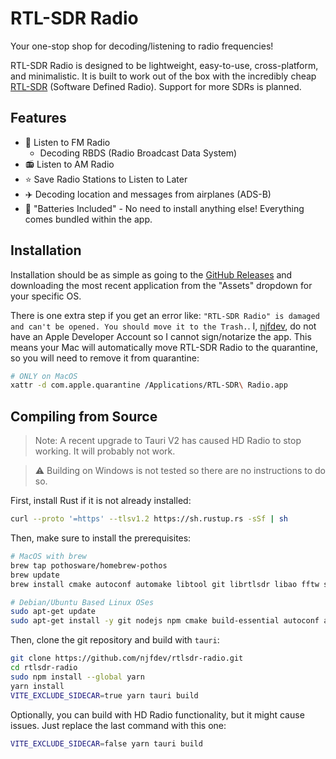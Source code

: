 # RTL-SDR Radio

Your one-stop shop for decoding/listening to radio frequencies!

RTL-SDR Radio is designed to be lightweight, easy-to-use, cross-platform, and minimalistic. It is built to work out of the box with the incredibly cheap [RTL-SDR](https://www.rtl-sdr.com/) (Software Defined Radio). Support for more SDRs is planned.

## Features

- 📡 Listen to FM Radio
  - Decoding RBDS (Radio Broadcast Data System)
- 📻 Listen to AM Radio
- ⭐️ Save Radio Stations to Listen to Later
- ✈️ Decoding location and messages from airplanes (ADS-B)
- 🔋 "Batteries Included" - No need to install anything else! Everything comes bundled within the app.

## Installation

Installation should be as simple as going to the [GitHub Releases](https://github.com/njfdev/rtlsdr-radio/releases) and downloading the most recent application from the "Assets" dropdown for your specific OS.

There is one extra step if you get an error like: `"RTL-SDR Radio" is damaged and can't be opened. You should move it to the Trash.`. I, [njfdev](https://github.com/njfdev), do not have an Apple Developer Account so I cannot sign/notarize the app. This means your Mac will automatically move RTL-SDR Radio to the quarantine, so you will need to remove it from quarantine:

```zsh
# ONLY on MacOS
xattr -d com.apple.quarantine /Applications/RTL-SDR\ Radio.app
```

## Compiling from Source

> Note: A recent upgrade to Tauri V2 has caused HD Radio to stop working. It will probably not work.

> ⚠️ Building on Windows is not tested so there are no instructions to do so.

First, install Rust if it is not already installed:

```bash
curl --proto '=https' --tlsv1.2 https://sh.rustup.rs -sSf | sh
```

Then, make sure to install the prerequisites:

```bash
# MacOS with brew
brew tap pothosware/homebrew-pothos
brew update
brew install cmake autoconf automake libtool git librtlsdr libao fftw soapyrtlsdr libusb

# Debian/Ubuntu Based Linux OSes
sudo apt-get update
sudo apt-get install -y git nodejs npm cmake build-essential autoconf automake libtool libwebkit2gtk-4.1-dev libudev-dev librsvg2-dev patchelf  libao-dev libfftw3-dev curl wget file libxdo-dev libssl-dev libayatana-appindicator3-dev libasound2-dev libclang-dev
```

Then, clone the git repository and build with `tauri`:

```bash
git clone https://github.com/njfdev/rtlsdr-radio.git
cd rtlsdr-radio
sudo npm install --global yarn
yarn install
VITE_EXCLUDE_SIDECAR=true yarn tauri build
```

Optionally, you can build with HD Radio functionality, but it might cause issues. Just replace the last command with this one:

```bash
VITE_EXCLUDE_SIDECAR=false yarn tauri build
```
